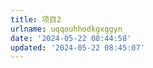 ```yaml
---
title: 项目2
urlname: uqqouhhodkgxggyn
date: '2024-05-22 08:44:58'
updated: '2024-05-22 08:45:07'
---
```


